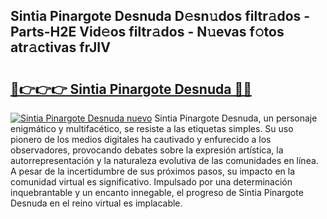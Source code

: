 ## Sintia Pinargote Desnuda D𝚎sn𝚞dos filtr𝚊dos - Parts-H2E Vid𝚎os filtr𝚊dos - N𝚞evas f𝚘tos atr𝚊ctivas frJIV

# <h2><a href="http://mba7vy.tromn.icu/?c=Sintia+Pinargote+Desnuda">🔗👉👉👉 Sintia Pinargote Desnuda 🔗🔗</a></h2>

[![Sintia Pinargote Desnuda nuevo](https://i.imgur.com/pEAQMta.gif)](http://mba7vy.tromn.icu/?c=Sintia+Pinargote+Desnuda)
Sintia Pinargote Desnuda, un personaje enigmático y multifacético, se resiste a las etiquetas simples. Su uso pionero de los medios digitales ha cautivado y enfurecido a los observadores, provocando debates sobre la expresión artística, la autorrepresentación y la naturaleza evolutiva de las comunidades en línea. A pesar de la incertidumbre de sus próximos pasos, su impacto en la comunidad virtual es significativo. Impulsado por una determinación inquebrantable y un encanto innegable, el progreso de Sintia Pinargote Desnuda en el reino virtual es implacable.

